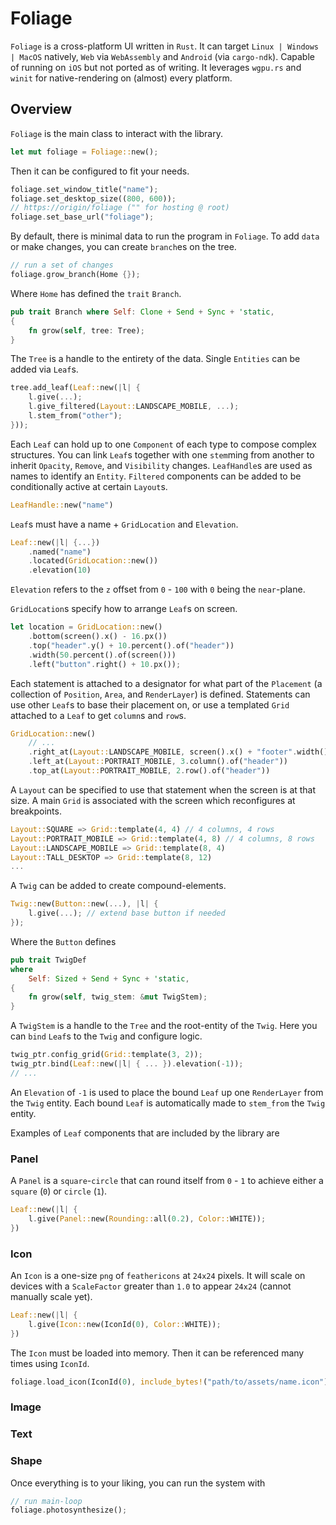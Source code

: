 # Foliage

`Foliage` is a cross-platform UI written in `Rust`. It can target `Linux | Windows | MacOS` natively,
`Web` via `WebAssembly` and `Android` (via `cargo-ndk`). Capable of running on `iOS` but not ported
as of writing. It leverages `wgpu.rs` and `winit` for native-rendering on (almost) every platform.

## Overview

`Foliage` is the main class to interact with the library.

```rust
let mut foliage = Foliage::new();
```

Then it can be configured to fit your needs.

```rust
foliage.set_window_title("name");
foliage.set_desktop_size((800, 600));
// https://origin/foliage ("" for hosting @ root)
foliage.set_base_url("foliage");
```
By default, there is minimal data to run the program in `Foliage`.
To add `data` or make changes, you can create `branch`es on the tree.
```rust
// run a set of changes
foliage.grow_branch(Home {});
```

Where `Home` has defined the `trait` `Branch`.
```rust
pub trait Branch where Self: Clone + Send + Sync + 'static,
{
    fn grow(self, tree: Tree);
}
```

The `Tree` is a handle to the entirety of the data. Single `Entities` can be added via
`Leaf`s.
```rust
tree.add_leaf(Leaf::new(|l| {
    l.give(...);
    l.give_filtered(Layout::LANDSCAPE_MOBILE, ...);
    l.stem_from("other");
}));
```
Each `Leaf` can hold up to one `Component` of each type to compose complex structures.
You can link `Leaf`s together with one `stem`ming from another to inherit `Opacity`, `Remove`, and `Visibility` changes.
`LeafHandle`s are used as names to identify an `Entity`. `Filtered` components can be added to be
conditionally active at certain `Layout`s.
```rust
LeafHandle::new("name")
```
`Leaf`s must have a name + `GridLocation` and `Elevation`.
```rust
Leaf::new(|l| {...})
    .named("name")
    .located(GridLocation::new())
    .elevation(10)
```
`Elevation` refers to the `z` offset from `0` - `100` with `0` being the `near`-plane.

`GridLocation`s specify how to arrange `Leaf`s on screen.

```rust
let location = GridLocation::new()
    .bottom(screen().x() - 16.px())
    .top("header".y() + 10.percent().of("header"))
    .width(50.percent().of(screen()))
    .left("button".right() + 10.px());
```
Each statement is attached to a designator for what part of the `Placement`
(a collection of `Position`, `Area`, and `RenderLayer`) is defined.
Statements can use other `Leaf`s to base their placement on, or use a
templated `Grid` attached to a `Leaf` to get `column`s and `row`s.

```rust
GridLocation::new()
    // ...
    .right_at(Layout::LANDSCAPE_MOBILE, screen().x() + "footer".width())
    .left_at(Layout::PORTRAIT_MOBILE, 3.column().of("header"))
    .top_at(Layout::PORTRAIT_MOBILE, 2.row().of("header"))
```
A `Layout` can be specified to use that statement when the screen is at that size.
A main `Grid` is associated with the screen which reconfigures at breakpoints.
```rust
Layout::SQUARE => Grid::template(4, 4) // 4 columns, 4 rows
Layout::PORTRAIT_MOBILE => Grid::template(4, 8) // 4 columns, 8 rows
Layout::LANDSCAPE_MOBILE => Grid::template(8, 4)
Layout::TALL_DESKTOP => Grid::template(8, 12)
...
```

A `Twig` can be added to create compound-elements.
```rust
Twig::new(Button::new(...), |l| { 
    l.give(...); // extend base button if needed
});
```

Where the `Button` defines

```rust
pub trait TwigDef
where
    Self: Sized + Send + Sync + 'static,
{
    fn grow(self, twig_stem: &mut TwigStem);
}
```

A `TwigStem` is a handle to the `Tree` and the root-entity of the `Twig`.
Here you can `bind` `Leaf`s to the `Twig` and configure logic.

```rust
twig_ptr.config_grid(Grid::template(3, 2));
twig_ptr.bind(Leaf::new(|l| { ... }).elevation(-1));
// ...
```

An `Elevation` of `-1` is used to place the bound `Leaf` up one `RenderLayer` from the
`Twig` entity. Each bound `Leaf` is automatically made to `stem_from` the `Twig` entity.

Examples of `Leaf` components that are included by the library are

### Panel

A `Panel` is a `square`-`circle` that can round itself from `0` - `1` to achieve either
a `square` (`0`) or `circle` (`1`).

```rust
Leaf::new(|l| {
    l.give(Panel::new(Rounding::all(0.2), Color::WHITE));
})
```

### Icon

An `Icon` is a one-size `png` of `feathericons` at `24x24` pixels. It will scale
on devices with a `ScaleFactor` greater than `1.0` to appear `24x24` (cannot manually scale yet).

```rust
Leaf::new(|l| {
    l.give(Icon::new(IconId(0), Color::WHITE));
})
```

The `Icon` must be loaded into memory. Then it can be referenced many times using `IconId`.

```rust
foliage.load_icon(IconId(0), include_bytes!("path/to/assets/name.icon"));
```

### Image

### Text

### Shape

Once everything is to your liking, you can run the system with

```rust
// run main-loop
foliage.photosynthesize();
```